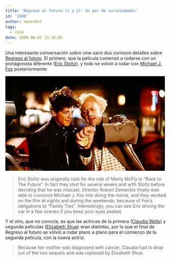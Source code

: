 ```yaml
---
title: 'Regreso al futuro (1 y 2): Un par de curiosidades'
id: '1506'
author: neverbot
tags:
  - cine
date: 2009-08-01 13:18:05
---
```


Una interesante conversación sobre cine sacó dos curiosos detalles sobre [Regreso al futuro](http://www.imdb.com/title/tt0088763/). El primero, que la película comenzó a rodarse con un protagonista diferente ([Eric Stoltz](http://www.imdb.com/name/nm0000655/)), y todo se volvió a rodar con [Michael J. Fox](http://www.imdb.com/name/nm0000150/) posteriormente:

![Eric Stoltz Back to the Future](./regreso-al-futuro-1-y-2-un-par-de-curiosidades/Eric-Stoltz-Back-to-the-Future.jpg "Eric Stoltz Back to the Future")

> Eric Stoltz was originally cast for the role of Marty McFly in “Back to The Future”. In fact they shot for several weeks and with Stoltz before deciding that he was miscast. Director Robert Zemeckis finally was able to convince Michael J. Fox into doing the movie, and they worked on the film at nights and during the weekends, because of Fox’s obligations to “Family Ties”. Interestingly, you can see Eric driving the car in a few scenes if you keep your eyes peeled.

Y el otro, que no conocía, es que las actrices de la primera ([Claudia Wells](http://www.imdb.com/name/nm0920148/)) y segunda películas ([Elizabeth Shue](http://www.imdb.com/name/nm0000223/)) eran distintas, por lo que el final de Regreso al futuro se volvió a rodar plano a plano para el comienzo de la segunda película, con la nueva actriz:

> Because her mother was diagnosed with cancer, Claudia had to drop out of the two sequels and was replaced by Elisabeth Shue.
